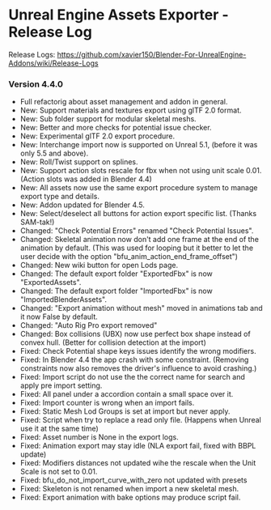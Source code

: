 # Unreal Engine Assets Exporter - Release Log
Release Logs: https://github.com/xavier150/Blender-For-UnrealEngine-Addons/wiki/Release-Logs

### Version 4.4.0
- Full refactorig about asset management and addon in general.
- New: Support materials and textures export using glTF 2.0 format.
- New: Sub folder support for modular skeletal meshs.
- New: Better and more checks for potential issue checker.
- New: Experimental glTF 2.0 export procedure.
- New: Interchange import now is supported on Unreal 5.1, (before it was only 5.5 and above).
- New: Roll/Twist support on splines.
- New: Support action slots rescale for fbx when not using unit scale 0.01. (Action slots was added in Blender 4.4)
- New: All assets now use the same export procedure system to manage export type and details.
- New: Addon updated for Blender 4.5.
- New: Select/deselect all buttons for action export specific list. (Thanks SAM-tak!)
- Changed: "Check Potential Errors" renamed "Check Potential Issues".
- Changed: Skeletal animation now don't add one frame at the end of the animation by default. (This was used for looping but it better to let the user decide with the option "bfu_anim_action_end_frame_offset")
- Changed: New wiki button for open Lods page.
- Changed: The default export folder "ExportedFbx" is now "ExportedAssets".
- Changed: The default export folder "ImportedFbx" is now "ImportedBlenderAssets".
- Changed: "Export animation without mesh" moved in animations tab and it now False by default.
- Changed: "Auto Rig Pro export removed"
- Changed: Box collisions (UBX) now use perfect box shape instead of convex hull. (Better for collision detection at the import)
- Fixed: Check Potential shape keys issues identify the wrong modifiers.
- Fixed: In Blender 4.4 the app crash with some constraint. (Removing constraints now also removes the driver's influence to avoid crashing.)
- Fixed: Import script do not use the the correct name for search and apply pre import setting.
- Fixed: All panel under a accordion contain a small space over it.
- Fixed: Import counter is wrong when an import fails.
- Fixed: Static Mesh Lod Groups is set at import but never apply.
- Fixed: Script when try to replace a read only file. (Happens when Unreal use it at the same time)
- Fixed: Asset number is None in the export logs.
- Fixed: Animation export may stay idle (NLA export fail, fixed with BBPL update)
- Fixed: Modifiers distances not updated wihe the rescale when the Unit Scale is not set to 0.01.
- Fixed: bfu_do_not_import_curve_with_zero not updated with presets
- Fixed: Skeleton is not renamed when import a new skeletal mesh.
- Fixed: Export animation with bake options may produce script fail.
